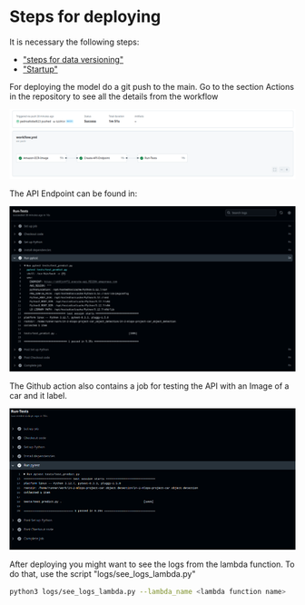 # Steps for deploying

It is necessary the following steps:
- ["steps for data versioning"](./tutorial_data_versioning.md)
- ["Startup"](./tutorial_startup.md)

For deploying the model do a git push to the main. Go to the section Actions in the repository to see all the details from the workflow

![github_actions_working](./_static/imgs/github_actions_working.png)

The API Endpoint can be found in:

![api_endpoint_actions](./_static/imgs/api_endpoint_actions.png)

The Github action also contains a job for testing the API with an Image of a car and it label.

![endpoint_test_actions](./_static/imgs/endpoint_test_actions.png)

After deploying you might want to see the logs from the lambda function. To do that, use the script "logs/see_logs_lambda.py"

```Bash
python3 logs/see_logs_lambda.py --lambda_name <lambda function name>
```

